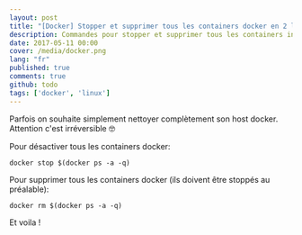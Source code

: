 ```yaml
---
layout: post
title: "[Docker] Stopper et supprimer tous les containers docker en 2 lignes"
description: Commandes pour stopper et supprimer tous les containers instanciés dans docker sur linux.
date: 2017-05-11 00:00
cover: /media/docker.png
lang: "fr"
published: true
comments: true
github: todo
tags: ['docker', 'linux']
---
```


Parfois on souhaite simplement nettoyer complètement son host docker. Attention c'est irréversible :nerd_face:

Pour désactiver tous les containers docker:
~~~
docker stop $(docker ps -a -q)
~~~



Pour supprimer tous les containers docker (ils doivent être stoppés au préalable):
~~~
docker rm $(docker ps -a -q)
~~~

Et voila !